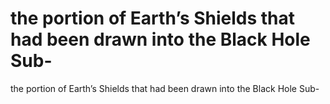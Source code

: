 # the portion of Earth’s Shields that had been drawn into the Black Hole Sub-

the portion of Earth’s Shields that had been drawn into the Black Hole Sub-